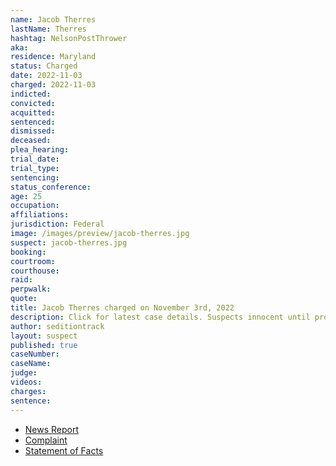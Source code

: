 ```yaml
---
name: Jacob Therres
lastName: Therres
hashtag: NelsonPostThrower
aka:
residence: Maryland
status: Charged
date: 2022-11-03
charged: 2022-11-03
indicted:
convicted:
acquitted:
sentenced:
dismissed:
deceased:
plea_hearing:
trial_date:
trial_type:
sentencing:
status_conference:
age: 25
occupation:
affiliations:
jurisdiction: Federal
image: /images/preview/jacob-therres.jpg
suspect: jacob-therres.jpg
booking:
courtroom:
courthouse:
raid:
perpwalk:
quote:
title: Jacob Therres charged on November 3rd, 2022
description: Click for latest case details. Suspects innocent until proven guilty.
author: seditiontrack
layout: suspect
published: true
caseNumber: 
caseName:
judge:
videos:
charges:
sentence:
---
```

- [News Report](https://www.thebaltimorebanner.com/community/criminal-justice/fallston-father-and-stepson-charged-with-assaulting-police-during-jan-6-insurrection-TFFWXKARWJEBVDKQ6N5H7CTABI/?tag1=twitter&tag2=socialnewsdesk)
- [Complaint](https://www.justice.gov/usao-dc/case-multi-defendant/file/1552271/download)
- [Statement of Facts](https://www.justice.gov/usao-dc/case-multi-defendant/file/1552276/download)
